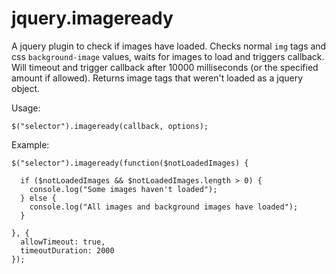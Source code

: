 # jquery.imageready
A jquery plugin to check if images have loaded. Checks normal ``img`` tags and css ``background-image`` values, waits for images to load and triggers callback. Will timeout and trigger callback after 10000 milliseconds (or the specified amount if allowed). Returns image tags that weren't loaded as a jquery object.

Usage:

```
$("selector").imageready(callback, options);
```

Example: 
```
$("selector").imageready(function($notLoadedImages) {

  if ($notLoadedImages && $notLoadedImages.length > 0) {
    console.log("Some images haven't loaded");
  } else {
    console.log("All images and background images have loaded");
  }
  
}, {
  allowTimeout: true,
  timeoutDuration: 2000
});
```
